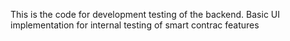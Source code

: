 This is the code for development testing of the backend. Basic UI implementation for internal testing of smart contrac features 
